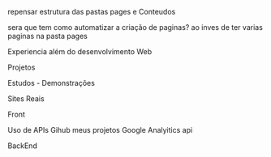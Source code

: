 

repensar estrutura das pastas pages e Conteudos

sera que tem como automatizar a criação de paginas? ao inves de ter varias paginas na pasta pages



Experiencia além do desenvolvimento Web

Projetos


Estudos - Demonstrações


Sites Reais

Front

Uso de APIs
Gihub meus projetos
Google Analyitics api

BackEnd

